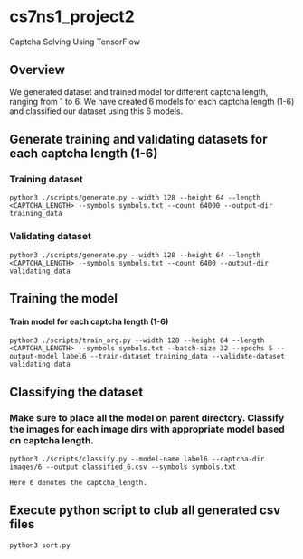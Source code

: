 # cs7ns1_project2
Captcha Solving Using TensorFlow

## Overview 
We generated dataset and trained model for different captcha length, ranging from 1 to 6. We have created 6 models for each captcha length (1-6) and classified our dataset using this 6 models.

## Generate training and validating datasets for each captcha length (1-6)

### Training dataset
```
python3 ./scripts/generate.py --width 128 --height 64 --length <CAPTCHA_LENGTH> --symbols symbols.txt --count 64000 --output-dir training_data
```
### Validating dataset
```
python3 ./scripts/generate.py --width 128 --height 64 --length <CAPTCHA_LENGTH> --symbols symbols.txt --count 6400 --output-dir validating_data
```


## Training the model
#### Train model for each captcha length (1-6)
```
python3 ./scripts/train_org.py --width 128 --height 64 --length <CAPTCHA_LENGTH> --symbols symbols.txt --batch-size 32 --epochs 5 --output-model label6 --train-dataset training_data --validate-dataset validating_data
```

## Classifying the dataset
### Make sure to place all the model on parent directory. Classify the images for each image dirs with appropriate model based on captcha length.
```
python3 ./scripts/classify.py --model-name label6 --captcha-dir images/6 --output classified_6.csv --symbols symbols.txt

Here 6 denotes the captcha_length.

```

## Execute python script to club all generated csv files
```
python3 sort.py
```
